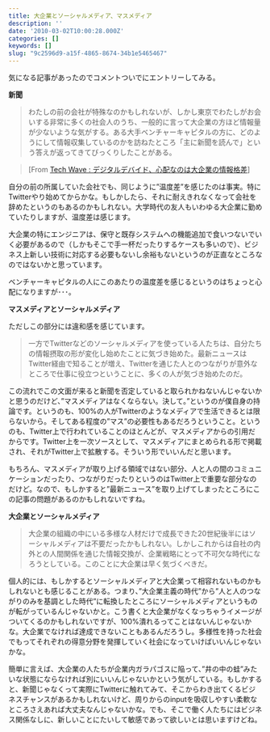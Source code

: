 ```yaml
---
title: 大企業とソーシャルメディア、マスメディア
description: ''
date: '2010-03-02T10:00:28.000Z'
categories: []
keywords: []
slug: "9c2596d9-a15f-4865-8674-34b1e5465467"
---
```

気になる記事があったのでコメントついでにエントリーしてみる。

**新聞**

> わたしの前の会社が特殊なのかもしれないが、しかし東京でわたしがお会いする非常に多くの社会人のうち、一般的に言って大企業の方ほど情報量が少ないような気がする。ある大手ベンチャーキャピタルの方に、どのようにして情報収集しているのかを訪ねたところ「主に新聞を読んで」という答えが返ってきてびっくりしたことがある。

> \[From [Tech Wave : デジタルデバイド、心配なのは大企業の情報格差](http://techwave.jp/archives/51406815.html#comments)\]

自分の前の所属していた会社でも、同じように”温度差”を感じたのは事実。特にTwitterやり始めてからかな。もしかしたら、それに耐えきれなくなって会社を辞めたというのもあるのかもしれない。大学時代の友人もいわゆる大企業に勤めていたりしますが、温度差は感じます。

大企業の特にエンジニアは、保守と既存システムへの機能追加で食いつないでいく必要があるので（しかもそこで手一杯だったりするケースも多いので）、ビジネス上新しい技術に対応する必要もないし余裕もないというのが正直なところなのではないかと思っています。

ベンチャーキャピタルの人にこのあたりの温度差を感じるというのはちょっと心配になりますが･･･。

**マスメディアとソーシャルメディア**

ただしこの部分には違和感を感じています。

> 一方でTwitterなどのソーシャルメディアを使っている人たちは、自分たちの情報摂取の形が変化し始めたことに気づき始めた。最新ニュースはTwitter経由で知ることが増え、Twitterを通じた人とのつながりが意外なところで仕事に役立つということに、多くの人が気づき始めたのだ。

この流れでこの文面が来ると新聞を否定していると取られかねないんじゃないかと思うのだけど、”マスメディアはなくならない。決して。”というのが僕自身の持論です。というのも、100%の人がTwitterのようなメディアで生活できるとは限らないから。そしてある程度の”マス”の必要性もあるだろうということ。というのも、Twitter上で行われていることのほとんどが、マスメディアからの引用だからです。Twitter上を一次ソースとして、マスメディアにまとめられる形で掲載され、それがTwitter上で拡散する。そういう形でいいんだと思います。

もちろん、マスメディアが取り上げる領域ではない部分、人と人の間のコミュニケーションだったり、つながりだったりというのはTwitter上で重要な部分なのだけど。なので、もしかすると”最新ニュース”を取り上げてしまったところにこの記事の問題があるのかもしれないですね。

**大企業とソーシャルメディア**

> 大企業の組織の中にいる多様な人材だけで成長できた20世紀後半にはソーシャルメディアは不要だったかもしれない。しかしこれからは自社の内外との人間関係を通じた情報交換が、企業戦略にとって不可欠な時代になろうとしている。このことに大企業は早く気づくべきだ。

個人的には、もしかするとソーシャルメディアと大企業って相容れないものかもしれないとも感じることがある。つまり、”大企業主義の時代”から”人と人のつながりのみを基調とした時代”に転換したところにソーシャルメディアというものが転がっているんじゃないかと。こう書くと大企業がなくなっちゃうイメージがついてくるのかもしれないですが、100%潰れるってことはないんじゃないかな。大企業でなければ達成できないこともあるんだろうし。多様性を持った社会でもってそれぞれの得意分野を発揮していく社会になっていけばいいんじゃないかな。

簡単に言えば、大企業の人たちが企業内ガラパゴスに陥って、”井の中の蛙”みたいな状態にならなければ別にいいんじゃないかという気がしている。もしかすると、新聞じゃなくって実際にTwitterに触れてみて、そこからわき出てくるビジネスチャンスがあるかもしれないけど、周りからのinputを吸収しやすい柔軟なところさえあれば大丈夫なんじゃないかな。でも、そこで働く人たちにはビジネス関係なしに、新しいことにたいして敏感であって欲しいとは思いますけどね。
